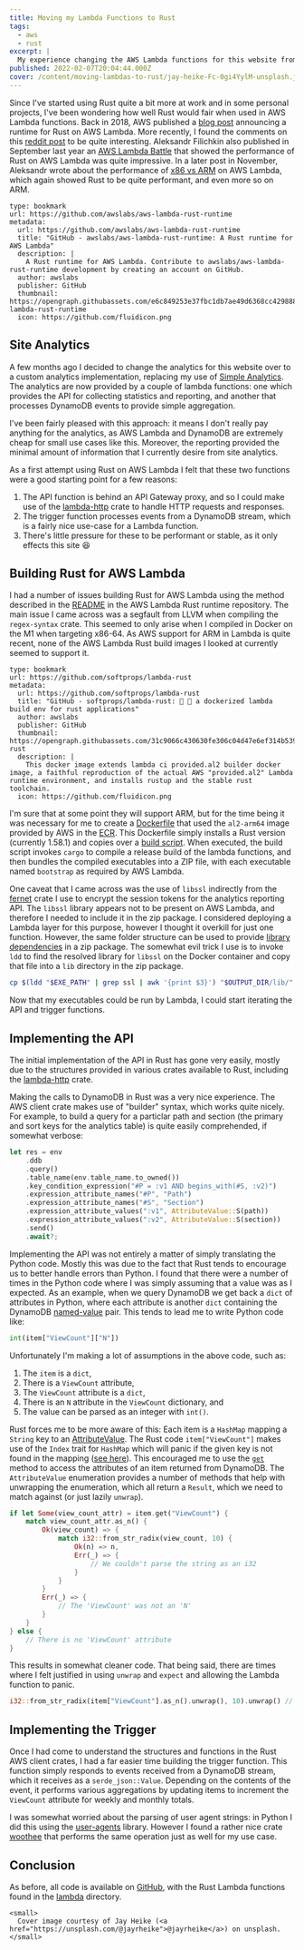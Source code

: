 ```yaml
---
title: Moving my Lambda Functions to Rust
tags:
  - aws
  - rust
excerpt: |
  My experience changing the AWS Lambda functions for this website from Python to Rust.
published: 2022-02-07T20:04:44.000Z
cover: /content/moving-lambdas-to-rust/jay-heike-Fc-0gi4YylM-unsplash.jpg
---
```


Since I've started using Rust quite a bit more at work and in some personal projects, I've been
wondering how well Rust would fair when used in AWS Lambda functions. Back in 2018, AWS published a
[blog post](https://aws.amazon.com/blogs/opensource/rust-runtime-for-aws-lambda/) announcing a
runtime for Rust on AWS Lambda. More recently, I found the comments on this [reddit
post](https://www.reddit.com/r/rust/comments/lz7vnq/anyone_running_rust_in_aws_lambda/) to be quite
interesting. Aleksandr Filichkin also published in September last year an [AWS Lambda
Battle](https://filia-aleks.medium.com/aws-lambda-battle-2021-performance-comparison-for-all-languages-c1b441005fd1)
that showed the performance of Rust on AWS Lambda was quite impressive. In a later post in
November, Aleksandr wrote about the performance of [x86 vs
ARM](https://filia-aleks.medium.com/aws-lambda-battle-x86-vs-arm-graviton2-perfromance-3581aaef75d9)
on AWS Lambda, which again showed Rust to be quite performant, and even more so on ARM.

```bookmark
type: bookmark
url: https://github.com/awslabs/aws-lambda-rust-runtime
metadata:
  url: https://github.com/awslabs/aws-lambda-rust-runtime
  title: "GitHub - awslabs/aws-lambda-rust-runtime: A Rust runtime for AWS Lambda"
  description: |
    A Rust runtime for AWS Lambda. Contribute to awslabs/aws-lambda-rust-runtime development by creating an account on GitHub.
  author: awslabs
  publisher: GitHub
  thumbnail: https://opengraph.githubassets.com/e6c849253e37fbc1db7ae49d6368cc42988843123134001207eff64f7c470c9f/awslabs/aws-lambda-rust-runtime
  icon: https://github.com/fluidicon.png
```

## Site Analytics

A few months ago I decided to change the analytics for this website over to a custom analytics
implementation, replacing my use of [Simple Analytics](https://simpleanalytics.com). The analytics
are now provided by a couple of lambda functions: one which provides the API for collecting
statistics and reporting, and another that processes DynamoDB events to provide simple aggregation.

I've been fairly pleased with this approach: it means I don't really pay anything for the
analytics, as AWS Lambda and DynamoDB are extremely cheap for small use cases like this. Moreover,
the reporting provided the minimal amount of information that I currently desire from site
analytics.

As a first attempt using Rust on AWS Lambda I felt that these two functions were a good starting
point for a few reasons:

1. The API function is behind an API Gateway proxy, and so I could make use of the [lambda-http]
   crate to handle HTTP requests and responses.
2. The trigger function processes events from a DynamoDB stream, which is a fairly nice use-case
   for a Lambda function.
3. There's little pressure for these to be performant or stable, as it only effects this site 😆

## Building Rust for AWS Lambda

I had a number of issues building Rust for AWS Lambda using the method described in the
[README](https://github.com/awslabs/aws-lambda-rust-runtime#deployment) in the AWS Lambda Rust
runtime repository. The main issue I came across was a segfault from LLVM when compiling the `regex-syntax`
crate. This seemed to only arise when I compiled in Docker on the M1 when targeting x86-64. As AWS
support for ARM in Lambda is quite recent, none of the AWS Lambda Rust build images I looked at
currently seemed to support it.

```bookmark
type: bookmark
url: https://github.com/softprops/lambda-rust
metadata:
  url: https://github.com/softprops/lambda-rust
  title: "GitHub - softprops/lambda-rust: 🐳 🦀 a dockerized lambda build env for rust applications"
  author: awslabs
  publisher: GitHub
  thumbnail: https://opengraph.githubassets.com/31c9066c430630fe306c04d47e6ef314b5395bc6ce40867c9d890c2e5e13e21a/softprops/lambda-rust
  description: |
    This docker image extends lambda ci provided.al2 builder docker image, a faithful reproduction of the actual AWS "provided.al2" Lambda runtime environment, and installs rustup and the stable rust toolchain.
  icon: https://github.com/fluidicon.png
```

I'm sure that at some point they will support ARM, but for the time being it was necessary for me
to create a [Dockerfile] that used the `al2-arm64` image provided by AWS in the [ECR]. This
Dockerfile simply installs a Rust version (currently 1.58.1) and copies over a [build script]. When
executed, the build script invokes `cargo` to compile a release build of the lambda functions, and
then bundles the compiled executables into a ZIP file, with each executable named `bootstrap` as
required by AWS Lambda.

One caveat that I came across was the use of `libssl` indirectly from the [fernet] crate I use to
encrypt the session tokens for the analytics reporting API. The `libssl` library appears not to be
present on AWS Lambda, and therefore I needed to include it in the zip package. I considered deploying
a Lambda layer for this purpose, however I thought it overkill for just one function. However, the
same folder structure can be used to provide [library dependencies] in a zip package. The somewhat
evil trick I use is to invoke `ldd` to find the resolved library for `libssl` on the Docker
container and copy that file into a `lib` directory in the zip package.

```bash {"caption": "Hacky fix for missing libssl on Lambda"}
cp $(ldd "$EXE_PATH" | grep ssl | awk '{print $3}') "$OUTPUT_DIR/lib/"
```

Now that my executables could be run by Lambda, I could start iterating the API and trigger
functions.

## Implementing the API

The initial implementation of the API in Rust has gone very easily, mostly due to the structures
provided in various crates available to Rust, including the [lambda-http] crate.

Making the calls to DynamoDB in Rust was a very nice experience. The AWS client crate makes use of
"builder" syntax, which works quite nicely. For example, to build a query for a particlar path and
section (the primary and sort keys for the analytics table) is quite easily comprehended, if
somewhat verbose:

```rust
let res = env
    .ddb
    .query()
    .table_name(env.table_name.to_owned())
    .key_condition_expression("#P = :v1 AND begins_with(#S, :v2)")
    .expression_attribute_names("#P", "Path")
    .expression_attribute_names("#S", "Section")
    .expression_attribute_values(":v1", AttributeValue::S(path))
    .expression_attribute_values(":v2", AttributeValue::S(section))
    .send()
    .await?;
```

Implementing the API was not entirely a matter of simply translating the Python code. Mostly this
was due to the fact that Rust tends to encourage us to better handle errors than Python. I found
that there were a number of times in the Python code where I was simply assuming that a value was
as I expected. As an example, when we query DynamoDB we get back a `dict` of attributes in Python,
where each attribute is another `dict` containing the DynamoDB [named-value] pair. This tends to
lead me to write Python code like:

```python
int(item["ViewCount"]["N"])
```

Unfortunately I'm making a lot of assumptions in the above code, such as:

1. The `item` is a `dict`,
2. There is a `ViewCount` attribute,
3. The `ViewCount` attribute is a `dict`,
4. There is an `N` attribute in the `ViewCount` dictionary, and
5. The value can be parsed as an integer with `int()`.

Rust forces me to be more aware of this: Each item is a `HashMap` mapping a `String` key to an
[AttributeValue]. The Rust code `item["ViewCount"]` makes use of the `Index` trait for `HashMap`
which will panic if the given key is not found in the mapping
([see here](https://doc.rust-lang.org/std/collections/struct.HashMap.html#method.index)). This
encouraged me to use the
[`get`](https://doc.rust-lang.org/std/collections/struct.HashMap.html#method.get) method to access
the attributes of an item returned from DynamoDB. The `AttributeValue` enumeration provides a
number of methods that help with unwrapping the enumeration, which all return a `Result`, which we
need to match against (or just lazily `unwrap`).

```rust
if let Some(view_count_attr) = item.get("ViewCount") {
    match view_count_attr.as_n() {
        Ok(view_count) => {
            match i32::from_str_radix(view_count, 10) {
                Ok(n) => n,
                Err(_) => {
                    // We couldn't parse the string as an i32
                }
            }
        }
        Err(_) => {
            // The 'ViewCount' was not an 'N'
        }
    }
} else {
    // There is no 'ViewCount' attribute
}
```

This results in somewhat cleaner code. That being said, there are times where I felt justified in
using `unwrap` and `expect` and allowing the Lambda function to panic.

```rust
i32::from_str_radix(item["ViewCount"].as_n().unwrap(), 10).unwrap() // 😤
```

## Implementing the Trigger

Once I had come to understand the structures and functions in the Rust AWS client crates, I had a
far easier time building the trigger function. This function simply responds to events received
from a DynamoDB stream, which it receives as a `serde_json::Value`. Depending on the contents of
the event, it performs various aggregations by updating items to increment the `ViewCount`
attribute for weekly and monthly totals.

I was somewhat worried about the parsing of user agent strings: in Python I did this using the
[user-agents](https://pypi.org/project/user-agents/) library. However I found a rather nice crate
[woothee](https://crates.io/crates/woothee) that performs the same operation just as well for my
use case.

## Conclusion

As before, all code is available on [GitHub](https://github.com/BlakeRain/blakerain.com), with the
Rust Lambda functions found in the
[lambda](https://github.com/BlakeRain/blakerain.com/tree/main/lambda) directory.

[lambda-http]: https://docs.rs/lambda_http/latest/lambda_http/
[dockerfile]: https://github.com/BlakeRain/blakerain.com/blob/215a856698da63947ef821d0ebb6276080607952/lambda/Dockerfile
[ecr]: https://gallery.ecr.aws/lambda/provided
[build script]: https://github.com/BlakeRain/blakerain.com/blob/215a856698da63947ef821d0ebb6276080607952/lambda/build.sh
[fernet]: https://docs.rs/fernet/0.1.4/fernet/
[library dependencies]: https://docs.aws.amazon.com/lambda/latest/dg/configuration-layers.html#configuration-layers-path
[named-value]: https://docs.aws.amazon.com/amazondynamodb/latest/APIReference/API_AttributeValue.html
[attributevalue]: https://docs.rs/aws-sdk-dynamodb/0.6.0/aws_sdk_dynamodb/model/enum.AttributeValue.html

```raw_html
<small>
  Cover image courtesy of Jay Heike (<a href="https://unsplash.com/@jayrheike">@jayrheike</a>) on unsplash.
</small>
```
